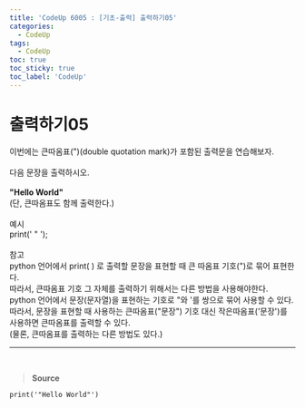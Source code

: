 ```yaml
---
title: 'CodeUp 6005 : [기초-출력] 출력하기05'
categories:
  - CodeUp
tags:
  - CodeUp
toc: true
toc_sticky: true
toc_label: 'CodeUp'
---
```


# 출력하기05

이번에는 큰따옴표(")(double quotation mark)가 포함된 출력문을 연습해보자.
<br><br>
다음 문장을 출력하시오.
<br><br>
**"Hello World"**  
(단, 큰따옴표도 함께 출력한다.)
<br><br>
예시  
print(' " ');
<br><br>
참고  
python 언어에서 print( ) 로 출력할 문장을 표현할 때 큰 따옴표 기호(")로 묶어 표현한다.  
따라서, 큰따옴표 기호 그 자체를 출력하기 위해서는 다른 방법을 사용해야한다.  
python 언어에서 문장(문자열)을 표현하는 기호로 "와 '를 쌍으로 묶어 사용할 수 있다.  
따라서, 문장을 표현할 때 사용하는 큰따옴표("문장") 기호 대신 작은따옴표('문장')를 사용하면 큰따옴표를 출력할 수 있다.  
(물론, 큰따옴표를 출력하는 다른 방법도 있다.)

---

<br>

> **Source**

```
print('"Hello World"')
```
